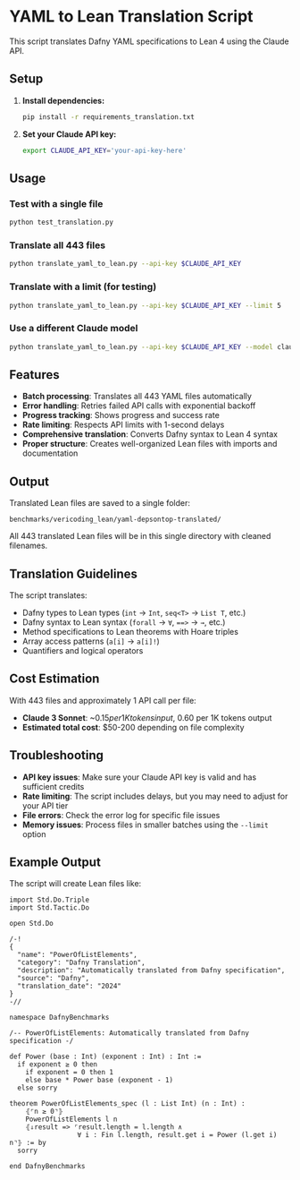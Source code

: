 # YAML to Lean Translation Script

This script translates Dafny YAML specifications to Lean 4 using the Claude API.

## Setup

1. **Install dependencies:**

   ```bash
   pip install -r requirements_translation.txt
   ```

2. **Set your Claude API key:**
   ```bash
   export CLAUDE_API_KEY='your-api-key-here'
   ```

## Usage

### Test with a single file

```bash
python test_translation.py
```

### Translate all 443 files

```bash
python translate_yaml_to_lean.py --api-key $CLAUDE_API_KEY
```

### Translate with a limit (for testing)

```bash
python translate_yaml_to_lean.py --api-key $CLAUDE_API_KEY --limit 5
```

### Use a different Claude model

```bash
python translate_yaml_to_lean.py --api-key $CLAUDE_API_KEY --model claude-3-opus-20240229
```

## Features

- **Batch processing**: Translates all 443 YAML files automatically
- **Error handling**: Retries failed API calls with exponential backoff
- **Progress tracking**: Shows progress and success rate
- **Rate limiting**: Respects API limits with 1-second delays
- **Comprehensive translation**: Converts Dafny syntax to Lean 4 syntax
- **Proper structure**: Creates well-organized Lean files with imports and documentation

## Output

Translated Lean files are saved to a single folder:

```
benchmarks/vericoding_lean/yaml-depsontop-translated/
```

All 443 translated Lean files will be in this single directory with cleaned filenames.

## Translation Guidelines

The script translates:

- Dafny types to Lean types (`int` → `Int`, `seq<T>` → `List T`, etc.)
- Dafny syntax to Lean syntax (`forall` → `∀`, `==>` → `→`, etc.)
- Method specifications to Lean theorems with Hoare triples
- Array access patterns (`a[i]` → `a[i]!`)
- Quantifiers and logical operators

## Cost Estimation

With 443 files and approximately 1 API call per file:

- **Claude 3 Sonnet**: ~$0.15 per 1K tokens input, ~$0.60 per 1K tokens output
- **Estimated total cost**: $50-200 depending on file complexity

## Troubleshooting

- **API key issues**: Make sure your Claude API key is valid and has sufficient credits
- **Rate limiting**: The script includes delays, but you may need to adjust for your API tier
- **File errors**: Check the error log for specific file issues
- **Memory issues**: Process files in smaller batches using the `--limit` option

## Example Output

The script will create Lean files like:

```lean
import Std.Do.Triple
import Std.Tactic.Do

open Std.Do

/-!
{
  "name": "PowerOfListElements",
  "category": "Dafny Translation",
  "description": "Automatically translated from Dafny specification",
  "source": "Dafny",
  "translation_date": "2024"
}
-//

namespace DafnyBenchmarks

/-- PowerOfListElements: Automatically translated from Dafny specification -/

def Power (base : Int) (exponent : Int) : Int :=
  if exponent ≥ 0 then
    if exponent = 0 then 1
    else base * Power base (exponent - 1)
  else sorry

theorem PowerOfListElements_spec (l : List Int) (n : Int) :
    ⦃⌜n ≥ 0⌝⦄
    PowerOfListElements l n
    ⦃⇓result => ⌜result.length = l.length ∧
                 ∀ i : Fin l.length, result.get i = Power (l.get i) n⌝⦄ := by
  sorry

end DafnyBenchmarks
```
